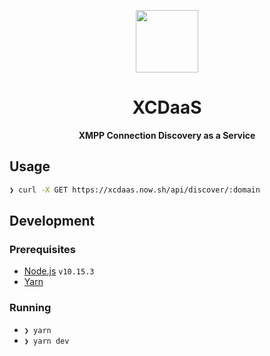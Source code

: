 <div align="center">
  <p>
    <img src="https://user-images.githubusercontent.com/11808903/64343382-c1abbd00-cfec-11e9-889e-ed9fc3b2d909.png" width="100"/>
  </p>

  <h1>XCDaaS</h1>

  <div align="center">
    <b>XMPP Connection Discovery as a Service</b>
  </div>
</div>

## Usage

```bash
❯ curl -X GET https://xcdaas.now.sh/api/discover/:domain
```

## Development

### Prerequisites

- [Node.js](https://nodejs.org/en) `v10.15.3`
- [Yarn](https://yarnpkg.com/en/)

### Running

- `❯ yarn`
- `❯ yarn dev`
